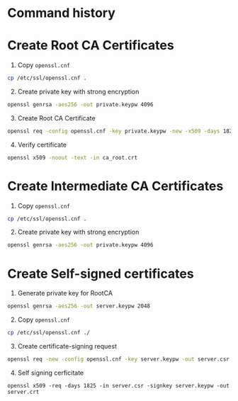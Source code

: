 # Command history

# Create Root CA Certificates

1. Copy `openssl.cnf`

```bash
cp /etc/ssl/openssl.cnf .
```

2. Create private key with strong encryption

```bash
openssl genrsa -aes256 -out private.keypw 4096
```

3. Create Root CA Certificate

```bash
openssl req -config openssl.cnf -key private.keypw -new -x509 -days 1825 -sha256 -extensions v3_ca -out ca_root.crt
```

4. Verify certificate

```bash
openssl x509 -noout -text -in ca_root.crt
```

# Create Intermediate CA Certificates

1. Copy `openssl.cnf`

```bash
cp /etc/ssl/openssl.cnf .
```

2. Create private key with strong encryption

```bash
openssl genrsa -aes256 -out private.keypw 4096
```

# Create Self-signed certificates

1. Generate private key for RootCA

```bash
openssl genrsa -aes256 -out server.keypw 2048
```

2. Copy `openssl.cnf`

```bash
cp /etc/ssl/openssl.cnf ./
```

3. Create certificate-signing request

```bash
openssl req -new -config openssl.cnf -key server.keypw -out server.csr
```

4. Self signing cerficitate

```
openssl x509 -req -days 1825 -in server.csr -signkey server.keypw -out server.crt
```


